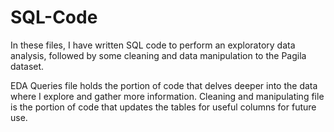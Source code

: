 # SQL-Code
In these files, I have written SQL code to perform an exploratory data analysis, followed by some cleaning and data manipulation to the Pagila dataset. 

EDA Queries file holds the portion of code that delves deeper into the data where I explore and gather more information.
Cleaning and manipulating file is the portion of code that updates the tables for useful columns for future use. 

